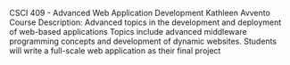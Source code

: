 CSCI 409 - Advanced Web Application Development
Kathleen Avvento
Course Description: Advanced topics in the development and deployment of web-based applications
Topics include advanced middleware programming concepts and development of
dynamic websites. Students will write a full-scale web application as their final project

